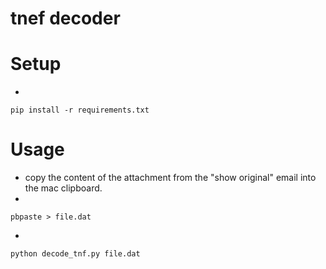 tnef decoder
============


Setup
=====

*
```
pip install -r requirements.txt
```


Usage
=====

* copy the content of the attachment from the "show original" email into the mac clipboard.
*
```
pbpaste > file.dat
```
*
```
python decode_tnf.py file.dat
```
